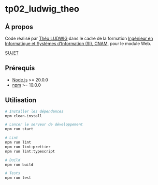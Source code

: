 # tp02_ludwig_theo

## À propos

Code réalisé par [Théo LUDWIG](https://theoludwig.fr) dans le cadre de la formation [Ingénieur en Informatique et Systèmes d'Information (SI), CNAM](https://www.itii-alsace.fr/formations/informatique-et-systemes-dinformation-le-cnam/), pour le module Web.

[SUJET](./SUJET.md)

## Prérequis

- [Node.js](https://nodejs.org/) >= 20.0.0
- [npm](https://www.npmjs.com/) >= 10.0.0

## Utilisation

```sh
# Installer les dépendances
npm clean-install

# Lancer le serveur de développement
npm run start

# Lint
npm run lint
npm run lint:prettier
npm run lint:typescript

# Build
npm run build

# Tests
npm run test
```
